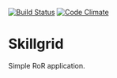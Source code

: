 [![Build Status](https://travis-ci.org/justCxx/skillgrid.svg?branch=master)](https://travis-ci.org/justCxx/skillgrid)
[![Code Climate](https://codeclimate.com/github/justCxx/ruby_internship/badges/gpa.svg)](https://codeclimate.com/github/justCxx/ruby_internship)

Skillgrid
=========

Simple RoR application.
